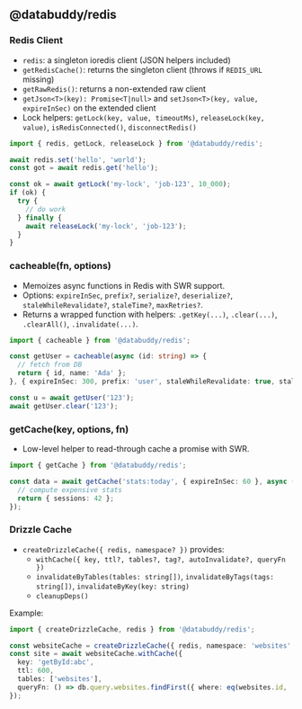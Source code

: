 ## @databuddy/redis

### Redis Client
- `redis`: a singleton ioredis client (JSON helpers included)
- `getRedisCache()`: returns the singleton client (throws if `REDIS_URL` missing)
- `getRawRedis()`: returns a non-extended raw client
- `getJson<T>(key): Promise<T|null>` and `setJson<T>(key, value, expireInSec)` on the extended client
- Lock helpers: `getLock(key, value, timeoutMs)`, `releaseLock(key, value)`, `isRedisConnected()`, `disconnectRedis()`

```ts
import { redis, getLock, releaseLock } from '@databuddy/redis';

await redis.set('hello', 'world');
const got = await redis.get('hello');

const ok = await getLock('my-lock', 'job-123', 10_000);
if (ok) {
  try {
    // do work
  } finally {
    await releaseLock('my-lock', 'job-123');
  }
}
```

### cacheable(fn, options)
- Memoizes async functions in Redis with SWR support.
- Options: `expireInSec`, `prefix?`, `serialize?`, `deserialize?`, `staleWhileRevalidate?`, `staleTime?`, `maxRetries?`.
- Returns a wrapped function with helpers: `.getKey(...)`, `.clear(...)`, `.clearAll()`, `.invalidate(...)`.

```ts
import { cacheable } from '@databuddy/redis';

const getUser = cacheable(async (id: string) => {
  // fetch from DB
  return { id, name: 'Ada' };
}, { expireInSec: 300, prefix: 'user', staleWhileRevalidate: true, staleTime: 30 });

const u = await getUser('123');
await getUser.clear('123');
```

### getCache(key, options, fn)
- Low-level helper to read-through cache a promise with SWR.

```ts
import { getCache } from '@databuddy/redis';

const data = await getCache('stats:today', { expireInSec: 60 }, async () => {
  // compute expensive stats
  return { sessions: 42 };
});
```

### Drizzle Cache
- `createDrizzleCache({ redis, namespace? })` provides:
  - `withCache({ key, ttl?, tables?, tag?, autoInvalidate?, queryFn })`
  - `invalidateByTables(tables: string[])`, `invalidateByTags(tags: string[])`, `invalidateByKey(key: string)`
  - `cleanupDeps()`

Example:
```ts
import { createDrizzleCache, redis } from '@databuddy/redis';

const websiteCache = createDrizzleCache({ redis, namespace: 'websites' });
const site = await websiteCache.withCache({
  key: 'getById:abc',
  ttl: 600,
  tables: ['websites'],
  queryFn: () => db.query.websites.findFirst({ where: eq(websites.id, 'abc') })
});
```